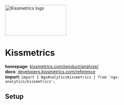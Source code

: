 <img 
    src="../../../assets/svg/kissmetrics.svg" 
    alt="Kissmetrics logo"
    height="100px"
    width="200px" />

# Kissmetrics
__homepage__: [kissmetrics.com/product/analyze/](https://www.kissmetrics.com/product/analyze/)  
__docs__: [developers.kissmetrics.com/reference](https://developers.kissmetrics.com/reference)  
__import__: `import { NgxAnalyticsKissmetrics } from 'ngx-analytics/kissmetrics';`

## Setup
